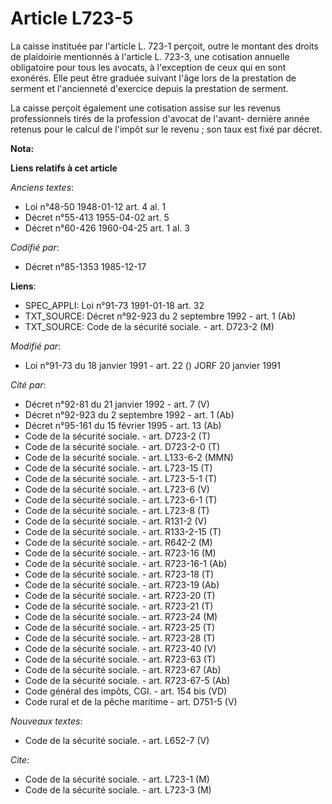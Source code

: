 # Article L723-5

La caisse instituée par l'article L. 723-1 perçoit, outre le montant des droits de plaidoirie mentionnés à l'article L.
723-3, une cotisation annuelle obligatoire pour tous les avocats, à l'exception de ceux qui en sont exonérés. Elle peut être
graduée suivant l'âge lors de la prestation de serment et l'ancienneté d'exercice depuis la prestation de serment. 

La caisse perçoit également une cotisation assise sur les revenus professionnels tirés de la profession d'avocat de l'avant-
dernière année retenus pour le calcul de l'impôt sur le revenu ; son taux est fixé par décret.

**Nota:**



**Liens relatifs à cet article**

_Anciens textes_:

  - Loi n°48-50 1948-01-12 art. 4 al. 1
  - Décret n°55-413 1955-04-02 art. 5
  - Décret n°60-426 1960-04-25 art. 1 al. 3

_Codifié par_:

  - Décret n°85-1353 1985-12-17

**Liens**:

  - SPEC_APPLI: Loi n°91-73 1991-01-18 art. 32
  - TXT_SOURCE: Décret n°92-923 du 2 septembre 1992 - art. 1 (Ab)
  - TXT_SOURCE: Code de la sécurité sociale. - art. D723-2 (M)

_Modifié par_:

  - Loi n°91-73 du 18 janvier 1991 - art. 22 () JORF 20 janvier 1991

_Cité par_:

  - Décret n°92-81 du 21 janvier 1992 - art. 7 (V)
  - Décret n°92-923 du 2 septembre 1992 - art. 1 (Ab)
  - Décret n°95-161 du 15 février 1995 - art. 13 (Ab)
  - Code de la sécurité sociale. - art. D723-2 (T)
  - Code de la sécurité sociale. - art. D723-2-0 (T)
  - Code de la sécurité sociale. - art. L133-6-2 (MMN)
  - Code de la sécurité sociale. - art. L723-15 (T)
  - Code de la sécurité sociale. - art. L723-5-1 (T)
  - Code de la sécurité sociale. - art. L723-6 (V)
  - Code de la sécurité sociale. - art. L723-6-1 (T)
  - Code de la sécurité sociale. - art. L723-8 (T)
  - Code de la sécurité sociale. - art. R131-2 (V)
  - Code de la sécurité sociale. - art. R133-2-15 (T)
  - Code de la sécurité sociale. - art. R642-2 (M)
  - Code de la sécurité sociale. - art. R723-16 (M)
  - Code de la sécurité sociale. - art. R723-16-1 (Ab)
  - Code de la sécurité sociale. - art. R723-18 (T)
  - Code de la sécurité sociale. - art. R723-19 (Ab)
  - Code de la sécurité sociale. - art. R723-20 (T)
  - Code de la sécurité sociale. - art. R723-21 (T)
  - Code de la sécurité sociale. - art. R723-24 (M)
  - Code de la sécurité sociale. - art. R723-25 (T)
  - Code de la sécurité sociale. - art. R723-28 (T)
  - Code de la sécurité sociale. - art. R723-40 (V)
  - Code de la sécurité sociale. - art. R723-63 (T)
  - Code de la sécurité sociale. - art. R723-67 (Ab)
  - Code de la sécurité sociale. - art. R723-67-5 (Ab)
  - Code général des impôts, CGI. - art. 154 bis (VD)
  - Code rural et de la pêche maritime - art. D751-5 (V)

_Nouveaux textes_:

  - Code de la sécurité sociale. - art. L652-7 (V)

_Cite_:

  - Code de la sécurité sociale. - art. L723-1 (M)
  - Code de la sécurité sociale. - art. L723-3 (M)
